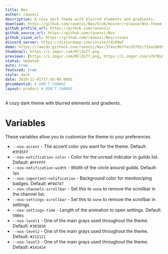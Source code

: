 ```yaml
---
title: Nox
author: rauenzi
description: A cozy dark theme with blurred elements and gradients.
download: https://github.com/rauenzi/Nox/blob/master/release/Nox.theme.css
github_profile_url: https://github.com/rauenzi/
github_source_url: https://github.com/rauenzi/Nox
github_issue_url: https://github.com/rauenzi/Nox/issues
discord_server: https://discordapp.com/invite/cdzD9wF
demo: https://rawcdn.githack.com/rauenzi/Nox/374ec0b7fac93792c71ba1069584daaeb9311862/release/Nox.theme.css
thumbnail: https://i.imgur.com/MllZoff.png
previews: [https://i.imgur.com/MllZoff.png, https://i.imgur.com/s7kYBuG.png, https://i.imgur.com/AxBEKTX.png, https://i.imgur.com/eeEiugG.png, https://i.imgur.com/Z5V6sZH.jpg, https://i.imgur.com/YCpOIW8.png, https://i.imgur.com/5ebyVJf.png]
status: Updated
auto: true
featured: true
style: dark
date: 2019-11-01T17:45:00.000Z
ghcommentid: # DON'T CHANGE
layout: product # DON'T CHANGE
---
```

A cozy dark theme with blurred elements and gradients.

# Variables

These variables allow you to customize the theme to your preferences.

 - `--nox-accent` - The accent color you want for the theme. Default: `#3F85FF`
 - `--nox-notification-color` - Color for the unread indicator in guilds list. Default: `#FFFFFF`
 - `--nox-notification-width` - Width of the circle around guilds. Default: `3px`
 - `--nox-important-notification` - Background color for mention/ping badges. Default: `#F04747`
 - `--nox-channels-scrollbar` - Set this to `none` to remove the scrollbar in the channel list.
 - `--nox-settings-scrollbar` - Set this to `none` to remove the scrollbar in settings.
 - `--nox-settings-time` - Length of the animation to open settings. Default: `500ms`
 - `--nox-level1` - One of the main grays used throughout the theme. Default: `#303030`
 - `--nox-level2` - One of the main grays used throughout the theme. Default: `#212121`
 - `--nox-level3` - One of the main grays used throughout the theme. Default: `#141414`